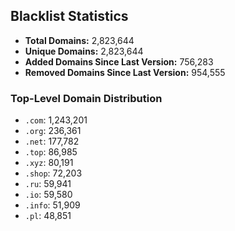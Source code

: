 ## Blacklist Statistics

- **Total Domains:** 2,823,644
- **Unique Domains:** 2,823,644
- **Added Domains Since Last Version:** 756,283
- **Removed Domains Since Last Version:** 954,555

### Top-Level Domain Distribution

-  `.com`: 1,243,201
-  `.org`: 236,361
-  `.net`: 177,782
-  `.top`: 86,985
-  `.xyz`: 80,191
-  `.shop`: 72,203
-  `.ru`: 59,941
-  `.io`: 59,580
-  `.info`: 51,909
-  `.pl`: 48,851
